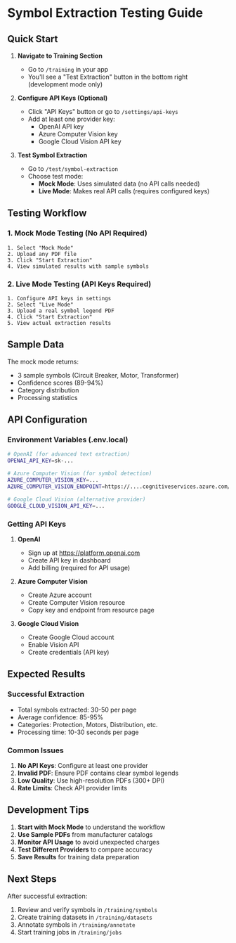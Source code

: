 # Symbol Extraction Testing Guide

## Quick Start

1. **Navigate to Training Section**
   - Go to `/training` in your app
   - You'll see a "Test Extraction" button in the bottom right (development mode only)

2. **Configure API Keys (Optional)**
   - Click "API Keys" button or go to `/settings/api-keys`
   - Add at least one provider key:
     - OpenAI API key
     - Azure Computer Vision key
     - Google Cloud Vision API key

3. **Test Symbol Extraction**
   - Go to `/test/symbol-extraction`
   - Choose test mode:
     - **Mock Mode**: Uses simulated data (no API calls needed)
     - **Live Mode**: Makes real API calls (requires configured keys)

## Testing Workflow

### 1. Mock Mode Testing (No API Required)
```
1. Select "Mock Mode" 
2. Upload any PDF file
3. Click "Start Extraction"
4. View simulated results with sample symbols
```

### 2. Live Mode Testing (API Keys Required)
```
1. Configure API keys in settings
2. Select "Live Mode"
3. Upload a real symbol legend PDF
4. Click "Start Extraction"
5. View actual extraction results
```

## Sample Data

The mock mode returns:
- 3 sample symbols (Circuit Breaker, Motor, Transformer)
- Confidence scores (89-94%)
- Category distribution
- Processing statistics

## API Configuration

### Environment Variables (.env.local)
```bash
# OpenAI (for advanced text extraction)
OPENAI_API_KEY=sk-...

# Azure Computer Vision (for symbol detection)
AZURE_COMPUTER_VISION_KEY=...
AZURE_COMPUTER_VISION_ENDPOINT=https://....cognitiveservices.azure.com/

# Google Cloud Vision (alternative provider)
GOOGLE_CLOUD_VISION_API_KEY=...
```

### Getting API Keys

1. **OpenAI**
   - Sign up at https://platform.openai.com
   - Create API key in dashboard
   - Add billing (required for API usage)

2. **Azure Computer Vision**
   - Create Azure account
   - Create Computer Vision resource
   - Copy key and endpoint from resource page

3. **Google Cloud Vision**
   - Create Google Cloud account
   - Enable Vision API
   - Create credentials (API key)

## Expected Results

### Successful Extraction
- Total symbols extracted: 30-50 per page
- Average confidence: 85-95%
- Categories: Protection, Motors, Distribution, etc.
- Processing time: 10-30 seconds per page

### Common Issues
1. **No API Keys**: Configure at least one provider
2. **Invalid PDF**: Ensure PDF contains clear symbol legends
3. **Low Quality**: Use high-resolution PDFs (300+ DPI)
4. **Rate Limits**: Check API provider limits

## Development Tips

1. **Start with Mock Mode** to understand the workflow
2. **Use Sample PDFs** from manufacturer catalogs
3. **Monitor API Usage** to avoid unexpected charges
4. **Test Different Providers** to compare accuracy
5. **Save Results** for training data preparation

## Next Steps

After successful extraction:
1. Review and verify symbols in `/training/symbols`
2. Create training datasets in `/training/datasets`
3. Annotate symbols in `/training/annotate`
4. Start training jobs in `/training/jobs`